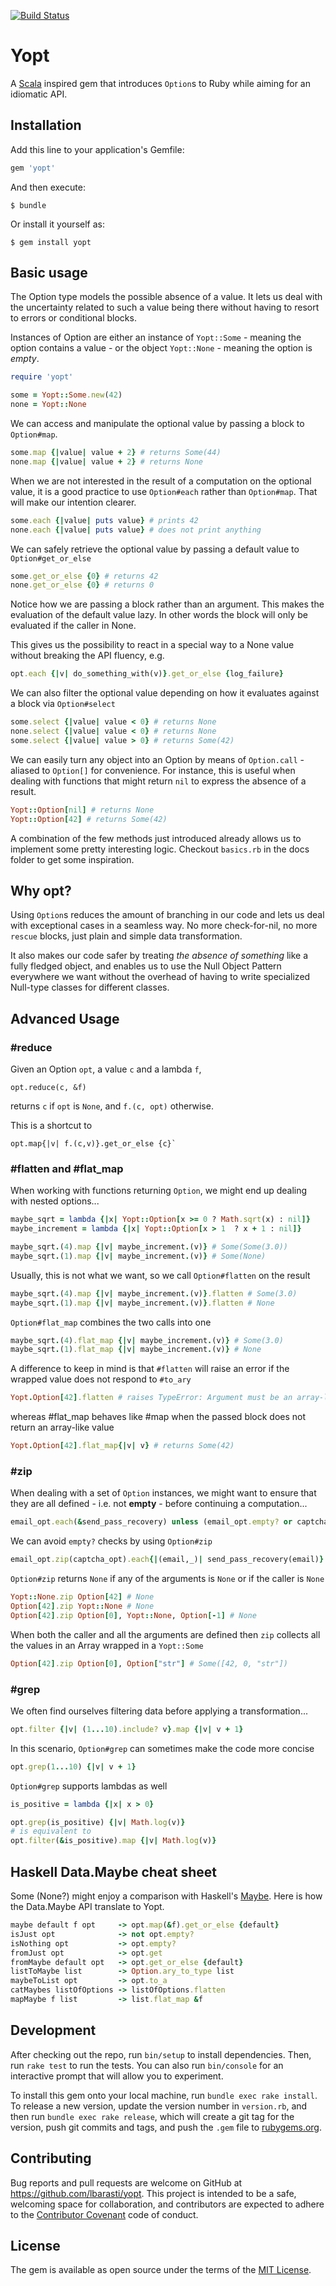[![Build Status](https://travis-ci.org/lbarasti/yopt.svg?branch=master)](https://travis-ci.org/lbarasti/yopt)

# Yopt

A [Scala](http://www.scala-lang.org/api/current/index.html#scala.Option) inspired gem that introduces `Option`s to Ruby while aiming for an idiomatic API.

## Installation

Add this line to your application's Gemfile:

```ruby
gem 'yopt'
```

And then execute:

    $ bundle

Or install it yourself as:

    $ gem install yopt

## Basic usage

The Option type models the possible absence of a value. It lets us deal with the uncertainty related to such a value being there without having to resort to errors or conditional blocks.

Instances of Option are either an instance of `Yopt::Some` - meaning the option contains a value - or the object `Yopt::None` - meaning the option is *empty*.

```ruby
require 'yopt'

some = Yopt::Some.new(42)
none = Yopt::None
```

We can access and manipulate the optional value by passing a block to `Option#map`.

```ruby
some.map {|value| value + 2} # returns Some(44)
none.map {|value| value + 2} # returns None
```

When we are not interested in the result of a computation on the optional value, it is a good practice to use `Option#each` rather than `Option#map`. That will make our intention clearer.

```ruby
some.each {|value| puts value} # prints 42
none.each {|value| puts value} # does not print anything
```

We can safely retrieve the optional value by passing a default value to `Option#get_or_else`

```ruby
some.get_or_else {0} # returns 42
none.get_or_else {0} # returns 0
```

Notice how we are passing a block rather than an argument. This makes the evaluation of the default value lazy. In other words the block will only be evaluated if the caller in None.

This gives us the possibility to react in a special way to a None value without breaking the API fluency, e.g.

```ruby
opt.each {|v| do_something_with(v)}.get_or_else {log_failure}
```

We can also filter the optional value depending on how it evaluates against a block via `Option#select`

```ruby
some.select {|value| value < 0} # returns None
none.select {|value| value < 0} # returns None
some.select {|value| value > 0} # returns Some(42)
```

We can easily turn any object into an Option by means of `Option.call` - aliased to `Option[]` for convenience.
For instance, this is useful when dealing with functions that might return `nil` to express the absence of a result.

```ruby
Yopt::Option[nil] # returns None
Yopt::Option[42] # returns Some(42)
```


A combination of the few methods just introduced already allows us to implement some pretty interesting logic. Checkout `basics.rb` in the docs folder to get some inspiration.

## Why opt?

Using `Option`s reduces the amount of branching in our code and lets us deal with exceptional cases in a seamless way. No more check-for-nil, no more `rescue` blocks, just plain and simple data transformation.

It also makes our code safer by treating *the absence of something* like a fully fledged object, and enables us to use the Null Object Pattern everywhere we want without the overhead of having to write specialized Null-type classes for different classes.

## Advanced Usage
### #reduce
Given an Option `opt`, a value `c` and a lambda `f`,
```
opt.reduce(c, &f)
```
returns `c` if `opt` is `None`, and `f.(c, opt)` otherwise.

This is a shortcut to
```
opt.map{|v| f.(c,v)}.get_or_else {c}`
```


### #flatten and #flat_map
When working with functions returning `Option`, we might end up dealing with nested options...
```ruby
maybe_sqrt = lambda {|x| Yopt::Option[x >= 0 ? Math.sqrt(x) : nil]}
maybe_increment = lambda {|x| Yopt::Option[x > 1  ? x + 1 : nil]}

maybe_sqrt.(4).map {|v| maybe_increment.(v)} # Some(Some(3.0))
maybe_sqrt.(1).map {|v| maybe_increment.(v)} # Some(None)
```

Usually, this is not what we want, so we call `Option#flatten` on the result
```ruby
maybe_sqrt.(4).map {|v| maybe_increment.(v)}.flatten # Some(3.0)
maybe_sqrt.(1).map {|v| maybe_increment.(v)}.flatten # None
```

`Option#flat_map` combines the two calls into one

```ruby
maybe_sqrt.(4).flat_map {|v| maybe_increment.(v)} # Some(3.0)
maybe_sqrt.(1).flat_map {|v| maybe_increment.(v)} # None
```

A difference to keep in mind is that `#flatten` will raise an error if the wrapped value does not respond to `#to_ary`
```ruby
Yopt.Option[42].flatten # raises TypeError: Argument must be an array-like object. Found Fixnum
```
whereas #flat_map behaves like #map when the passed block does not return an array-like value
```ruby
Yopt.Option[42].flat_map{|v| v} # returns Some(42)
```


### #zip
When dealing with a set of `Option` instances, we might want to ensure that they are all defined - i.e. not __empty__ - before continuing a computation...
```ruby
email_opt.each(&send_pass_recovery) unless (email_opt.empty? or captcha_opt.empty?)
```

We can avoid `empty?` checks by using `Option#zip`
```ruby
email_opt.zip(captcha_opt).each{|(email,_)| send_pass_recovery(email)}
```

`Option#zip` returns `None` if any of the arguments is `None` or if the caller is `None`
```ruby
Yopt::None.zip Option[42] # None
Option[42].zip Yopt::None # None
Option[42].zip Option[0], Yopt::None, Option[-1] # None
```

When both the caller and all the arguments are defined then `zip` collects all the values in an Array wrapped in a `Yopt::Some`

```ruby
Option[42].zip Option[0], Option["str"] # Some([42, 0, "str"])
```


### #grep
We often find ourselves filtering data before applying a transformation...

```ruby
opt.filter {|v| (1...10).include? v}.map {|v| v + 1}
```

In this scenario, `Option#grep` can sometimes make the code more concise

```ruby
opt.grep(1...10) {|v| v + 1}
```

`Option#grep` supports lambdas as well

```ruby
is_positive = lambda {|x| x > 0}

opt.grep(is_positive) {|v| Math.log(v)}
# is equivalent to
opt.filter(&is_positive).map {|v| Math.log(v)}
```


## Haskell Data.Maybe cheat sheet

Some (None?) might enjoy a comparison with Haskell's [Maybe](https://hackage.haskell.org/package/base/docs/Data-Maybe.html). Here is how the Data.Maybe API translate to Yopt.
```ruby
maybe default f opt     -> opt.map(&f).get_or_else {default}
isJust opt              -> not opt.empty?
isNothing opt           -> opt.empty?
fromJust opt            -> opt.get
fromMaybe default opt   -> opt.get_or_else {default}
listToMaybe list        -> Option.ary_to_type list
maybeToList opt         -> opt.to_a
catMaybes listOfOptions -> listOfOptions.flatten
mapMaybe f list         -> list.flat_map &f
```


## Development

After checking out the repo, run `bin/setup` to install dependencies. Then, run `rake test` to run the tests. You can also run `bin/console` for an interactive prompt that will allow you to experiment.

To install this gem onto your local machine, run `bundle exec rake install`. To release a new version, update the version number in `version.rb`, and then run `bundle exec rake release`, which will create a git tag for the version, push git commits and tags, and push the `.gem` file to [rubygems.org](https://rubygems.org).


## Contributing

Bug reports and pull requests are welcome on GitHub at https://github.com/lbarasti/yopt. This project is intended to be a safe, welcoming space for collaboration, and contributors are expected to adhere to the [Contributor Covenant](http://contributor-covenant.org) code of conduct.


## License

The gem is available as open source under the terms of the [MIT License](http://opensource.org/licenses/MIT).

